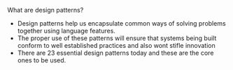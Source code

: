 What are design patterns?
- Design patterns help us encapsulate common ways of solving problems together using language features.
- The proper use of these patterns will ensure that systems being built conform to well established practices and also wont stifle innovation
- There are 23 essential design patterns today and these are the core ones to be used.